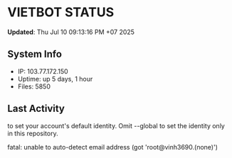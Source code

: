 # VIETBOT STATUS
**Updated**: Thu Jul 10 09:13:16 PM +07 2025

## System Info
- IP: 103.77.172.150
- Uptime: up 5 days, 1 hour
- Files: 5850

## Last Activity

to set your account's default identity.
Omit --global to set the identity only in this repository.

fatal: unable to auto-detect email address (got 'root@vinh3690.(none)')
